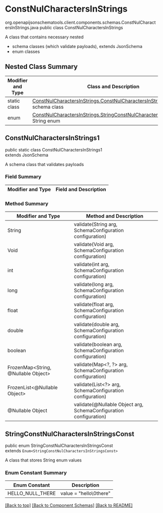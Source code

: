 # ConstNulCharactersInStrings
org.openapijsonschematools.client.components.schemas.ConstNulCharactersInStrings.java
public class ConstNulCharactersInStrings

A class that contains necessary nested
- schema classes (which validate payloads), extends JsonSchema
- enum classes

## Nested Class Summary
| Modifier and Type | Class and Description |
| ----------------- | ---------------------- |
| static class | [ConstNulCharactersInStrings.ConstNulCharactersInStrings1](#constnulcharactersinstrings1)<br> schema class |
| enum | [ConstNulCharactersInStrings.StringConstNulCharactersInStringsConst](#stringconstnulcharactersinstringsconst)<br>String enum |

## ConstNulCharactersInStrings1
public static class ConstNulCharactersInStrings1<br>
extends JsonSchema

A schema class that validates payloads

### Field Summary
| Modifier and Type | Field and Description |
| ----------------- | ---------------------- |

### Method Summary
| Modifier and Type | Method and Description |
| ----------------- | ---------------------- |
| String | validate(String arg, SchemaConfiguration configuration) |
| Void | validate(Void arg, SchemaConfiguration configuration) |
| int | validate(int arg, SchemaConfiguration configuration) |
| long | validate(long arg, SchemaConfiguration configuration) |
| float | validate(float arg, SchemaConfiguration configuration) |
| double | validate(double arg, SchemaConfiguration configuration) |
| boolean | validate(boolean arg, SchemaConfiguration configuration) |
| FrozenMap<String, @Nullable Object> | validate(Map&lt;?, ?&gt; arg, SchemaConfiguration configuration) |
| FrozenList<@Nullable Object> | validate(List<?> arg, SchemaConfiguration configuration) |
| @Nullable Object | validate(@Nullable Object arg, SchemaConfiguration configuration) |
## StringConstNulCharactersInStringsConst
public enum StringConstNulCharactersInStringsConst<br>
extends `Enum<StringConstNulCharactersInStringsConst>`

A class that stores String enum values

### Enum Constant Summary
| Enum Constant | Description |
| ------------- | ----------- |
| HELLO_NULL_THERE | value = "hello\0there" |

[[Back to top]](#top) [[Back to Component Schemas]](../../../README.md#Component-Schemas) [[Back to README]](../../../README.md)
